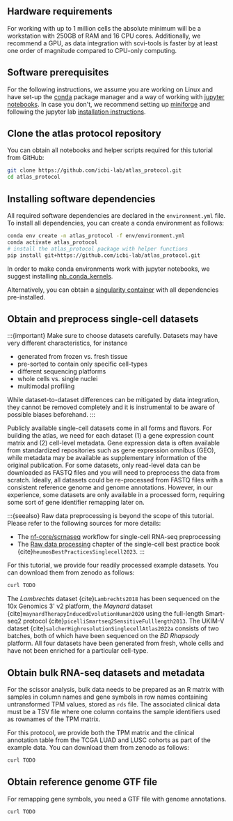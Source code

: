 ## Hardware requirements

For working with up to 1 million cells the absolute minimum will be a workstation with 250GB of RAM and 16 CPU cores.
Additionally, we recommend a GPU, as data integration with scvi-tools is faster by at least one order of magnitude compared to CPU-only computing.

## Software prerequisites

For the following instructions, we assume you are working on Linux and have set-up the [conda](https://docs.conda.io/en/latest/) package manager and a way of working with [jupyter notebooks](https://jupyter.org/).
In case you don't, we recommend setting up [miniforge](https://github.com/conda-forge/miniforge#download) and following the jupyter lab [installation instructions](https://jupyter.org/install).

## Clone the atlas protocol repository

You can obtain all notebooks and helper scripts required for this tutorial from GitHub:

```bash
git clone https://github.com/icbi-lab/atlas_protocol.git
cd atlas_protocol
```

## Installing software dependencies

All required software dependencies are declared in the `environment.yml` file.
To install all dependencies, you can create a conda environment as follows:

```bash
conda env create -n atlas_protocol -f env/environment.yml
conda activate atlas_protocol
# install the atlas_protocol package with helper functions
pip install git+https://github.com/icbi-lab/atlas_protocol.git
```

In order to make conda environments work with jupyter notebooks, we suggest installing [nb_conda_kernels](https://github.com/Anaconda-Platform/nb_conda_kernels).

Alternatively, you can obtain a [singularity container](TODO) with all dependencies pre-installed.

## Obtain and preprocess single-cell datasets

:::{important}
Make sure to choose datasets carefully. Datasets may have very different characteristics, for instance

-   generated from frozen vs. fresh tissue
-   pre-sorted to contain only specific cell-types
-   different sequencing platforms
-   whole cells vs. single nuclei
-   multimodal profiling

While dataset-to-dataset differences can be mitigated by data integration, they cannot be removed completely and it is instrumental to be aware of possible biases beforehand.
:::

Publicly available single-cell datasets come in all forms and flavors. For building the atlas, we need for each dataset (1) a gene expression count matrix and (2) cell-level metadata. Gene expression data is often available from standardized repositories such as gene expression omnibus (GEO), while metadata may be available as supplementary information of the original publication. For some datasets, only read-level data can be downloaded as FASTQ files and you will need to preprocess the data from scratch. Ideally, all datasets could be re-processed from FASTQ files with a consistent reference genome and genome annotations. However, in our experience, some datasets are only available in a processed form, requiring some sort of gene identifier remapping later on.

:::{seealso}
Raw data preprocessing is beyond the scope of this tutorial. Please refer to the following sources for more details:

-   The [nf-core/scrnaseq](https://nf-co.re/scrnaseq) workflow for single-cell RNA-seq preprocessing
-   The [Raw data processing](https://www.sc-best-practices.org/introduction/raw_data_processing.html) chapter of the single-cell best practice book {cite}`heumosBestPracticesSinglecell2023`.
    :::

For this tutorial, we provide four readily processed example datasets. You can download them from zenodo as follows:

```bash
curl TODO
```

The _Lambrechts_ dataset {cite}`Lambrechts2018` has been sequenced on the 10x Genomics 3' v2 platform, the _Maynard_ dataset {cite}`maynardTherapyInducedEvolutionHuman2020` using the full-length Smart-seq2 protocol {cite}`picelliSmartseq2SensitiveFulllength2013`.
The UKIM-V dataset {cite}`salcherHighresolutionSinglecellAtlas2022a` consists of two batches, both of which have been sequenced on the _BD Rhapsody_ platform. All four datasets have been generated from fresh, whole cells and have not been enriched for a particular cell-type.

## Obtain bulk RNA-seq datasets and metadata

For the scissor analysis, bulk data needs to be prepared as an R matrix with samples in column names and gene symbols in row names containing untransformed TPM values, stored as `rds` file. The associated clinical data must be a TSV file where one column contains the sample identifiers used as rownames of the TPM matrix.

For this protocol, we provide both the TPM matrix and the clinical annotation table from the TCGA LUAD and LUSC cohorts as part of the example data. You can download them from zenodo as follows:

```bash
curl TODO
```

## Obtain reference genome GTF file

For remapping gene symbols, you need a GTF file with genome annotations.

```bash
curl TODO
```
